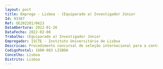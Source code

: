 ```yaml
--- 
layout: post
title: Emprego - Lisboa - (Equiparado a) Investigador Júnior
Id: 93367
Ref: OE202201/0623
DataAbertura: 2022-01-26
DataFecho: 2022-02-08
Trabalho: (Equiparado a) Investigador Júnior
Empregador: ISCTE - Instituto Universitário de Lisboa
Descricao: Procedimento concursal de seleção internacional para a contratação de 1 doutorado(a) equiparado(a) a Investigador Júnior, na área científica de Comunicação de Ciência, para o CIS   Centro de Investigação e de Intervenção Social do Iscte   Instituto Universitário de Lisboa,  aberto pelo Edital n.º 76 2022, de 25 de janeiro
CodigoPostal: 1600-083 LISBOA
Concelho: Lisboa
Distrito: Lisboa
--- 
```

